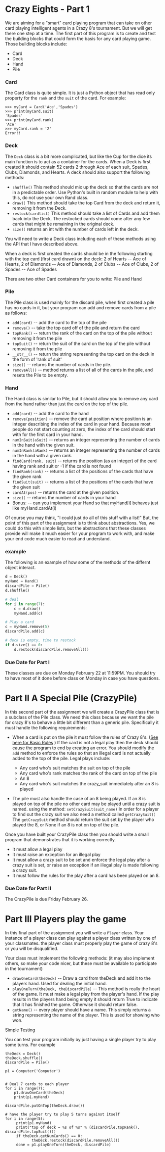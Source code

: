 # Crazy Eights - Part 1

We are aiming for a "smart" card playing program that can take on other card playing intelligent agents in a Crazy 8's tournament.  But we will get there one step at a time.  The first part of this program is to create and test the building blocks that could form the basis for any card playing game.  Those building blocks include:

* Card
* Deck
* Hand
* Pile

### Card

The Card class is quite simple.  It is just a Python object that has read only property for the `rank` and the `suit` of the card.  For example:

```
>>> myCard = Card('Ace','Spades')
>>> print(myCard.suit)
'Spades'
>>> print(myCard.rank)
'Ace'
>>> myCard.rank = '2'
Error!!
```

### Deck

The `Deck` class is a bit more complicated, but like the Cup for the dice its main function is to act as a container for the cards.  When a Deck is first created it should contain 52 cards 2 through Ace of each suit, Spades, Clubs, Diamonds, and Hearts.  A deck should also support the following methods:

* `shuffle()` This method should mix up the deck so that the cards are not in a predictable order.  Use Python's built in random module to help with this, do not use your own Rand class.
* `draw()` This method should take the top Card from the deck and return it, removing it from the Deck.
* `restock(cardlist)` This method should take a list of Cards and add them back into the Deck.  The restocked cards should come after any few cards that might be remaining in the original deck.
* `size()` returns an int with the number of cards left in the deck.

You will need to write a  Deck class including each of these methods using the API that I have described above.

When a deck is first created the cards should be in the following starting with the top card (first card drawn) on the deck:   2 of Hearts -- Ace of Hearts, 2 of Diamonds -- Ace of Diamonds,  2 of Clubs -- Ace of Clubs, 2 of Spades -- Ace of Spades

There are two other Card containers for you to write:  Pile and Hand

### Pile

The Pile class is used mainly for the discard pile, when first created a pile has no cards in it, but your program can add and remove cards from a pile as follows:

* `add(card)` -- add the card to the top of the pile
* `remove()` -- take the top card off of the pile and return the card
* `topRank()` -- return the rank of the card on the top of the pile without removing it from the pile
* `topSuit()` -- return the suit of the card on the top of the pile without removing it from the pile
* `__str__()` -- return the string representing the top card on the deck in the form of 'rank of suit'
* `size()` -- returns the number of cards in the pile.
* `removeAll()` -- method returns a list of all of the cards in the pile, and resets the Pile to be empty.

### Hand

The Hand class is similar to Pile, but it should allow you to remove any card from the hand rather than just the card on the top of the pile.

* `add(card)` -- add the card to the hand
* `remove(position)` -- remove the card at position where position is an integer describing the index of the card in your hand.  Because most people do not start counting at zero, the index of the card should start with for the first card in your hand.
* `numInSuit(aSuit)` -- returns an integer representing the number of cards in the hand with the given suit.
* `numInRank(aRank)` -- returns an integer representing the number of cards in the hand with a given rank.
* `findCard(rank, suit)` -- returns the position (as an integer) of the card having rank and suit or -1 if the card is not found
* `findRank(rank)` -- returns a list of the  positions of the cards that have the given rank
* `findSuit(suit)` -- returns a list of the positions of the cards that have the given suit
* `cardAt(pos)` -- returns the card at the given position.
* `size()` -- returns the number of cards in your hand
* Bonus:  -- can you implement your Hand so that myHand[i] behaves just like myHand.cardAt(i)

Of course you may think, "I could just do all of this stuff with a list!"  But, the point of this part of the assignment is to think about abstractions.   Yes, we could do this with simple lists, but the abstractions that these classes provide will make it much easier for your program to work with, and make your end code much easier to read and understand.

### example

The following is an example of how some of the methods of the differnt object interact.

```python
d = Deck()
myHand = Hand()
discardPile = Pile()
d.shuffle()

# deal
for i in range(7):
    c = d.draw()
    myHand.add(c)

# Play a card
c = myHand.remove(5)
discardPile.add(c)

# deck is empty, time to restock
if d.size() == 0:
    d.restock(discardPile.removeAll())

```

### Due Date for Part I

These classes are due on Monday February 22 at 11:59PM.  You should try to have most of it done before class on Monday in case you have questions.  

# Part II  A Special Pile (CrazyPile)

In this second part of the assignment we will create a CrazyPile class that is a subclass of the Pile class.  We need this class because we want the pile for crazy 8's to behave a little bit different than a generic pile.  Specifically it must handle the following requirements:

* When a card is put on the pile it must follow the rules of Crazy 8's. ([See here for Basic Rules](https://www.pagat.com/eights/crazy8s.html) )  If the card is not a legal play then the deck should cause the program to end by creating an error. You should modify the `add` method to enforce the rules so that an illegal card is not actually added to the top of the pile. Legal plays include:

   * Any card who's suit matches the suit on top of the pile
   * Any card who's rank matches the rank of the card on top of the pile
   * An 8
   * Any card who's suit matches the crazy_suit immediately after an 8 is played

* The pile must also handle the case of an 8 being played.  If an 8 is played on top of the pile no other card may be played until a crazy suit is named. using the method:  `setCrazySuit(suit_name)`  In order for a player to find out the crazy suit we also need a method called `getCrazySuit()`  The `getCrazySuit` method should return the suit set by the player who played the 8, or None if an 8 is not on top of the pile.

Once you have built your CrazyPile class then you should write a small program that demonstrates that it is working correctly.

* It must allow a legal play
* It must raise an exception for an illegal play
* It must allow a crazy suit to be set and enforce the legal play after a crazy suit is set, or raise an exception if an illegal play is made following a crazy suit.
* It must follow the rules for the play after a card has been played on an 8.

### Due Date for Part II

The CrazyPile is due Friday February 26.


# Part III  Players play the game

In this final part of the assignment you will write a ``Player`` class.  Your instance of a player class can play against a player class written by one of your classmates.  the player class must properly play the game of crazy 8's or you will be disqualified.

Your class must implement the following methods:  (it may also implement others, so make your code nicer, but these must be available to participate in the tournament)

* `drawOneCard(theDeck)`   -- Draw a card from theDeck and add it to the players hand.  Used for dealing the initial hand.
* `playOneTurn(theDeck, theDiscardPile)` -- This method is really the heart of the game.  It must make a legal play from the player's hand.  If the play results in the players hand being empty it should return True to indicate that it has finished the game.  Otherwise it should return false.
* `getName()` -- every player should have a name.  This simply returns a string representing the name of the player.  This is used for showing who won.

Simple Testing

You can test your program initially by just having a single player try to play some turns.  For example

```
theDeck = Deck()
theDeck.shuffle()
discardPile = Pile()

p1 = Computer('Computer')


# Deal 7 cards to each player
for i in range(7):
    p1.drawOneCard(theDeck)
    print(p1.myHand)

discardPile.putOnTop(theDeck.draw())

# have the player try to play 5 turns against itself
for i in range(5):
     print(p1.myHand)
     print("top of deck = %s of %s" % (discardPile.topRank(), discardPile.topSuit()))
     if theDeck.getNumCards() == 0:
            theDeck.restock(discardPile.removeAll())
     done = p1.playOneTurn(theDeck, discardPile)

